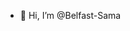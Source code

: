 - 👋 Hi, I’m @Belfast-Sama

<!---
Belfast-Sama/Belfast-Sama is a ✨ special ✨ repository because its `README.md` (this file) appears on your GitHub profile.
You can click the Preview link to take a look at your changes.
--->
